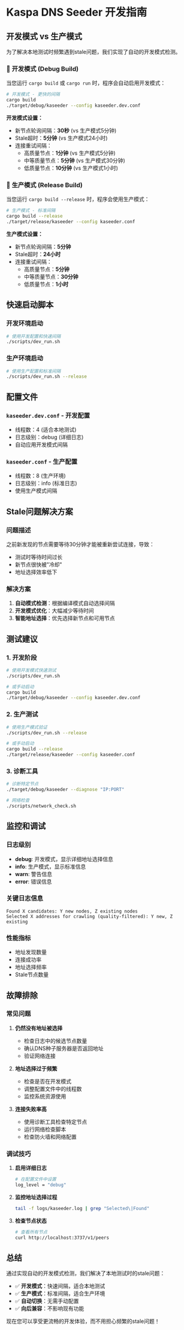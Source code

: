 # Kaspa DNS Seeder 开发指南

## 开发模式 vs 生产模式

为了解决本地测试时频繁遇到stale问题，我们实现了自动的开发模式检测。

### 🔧 **开发模式 (Debug Build)**
当您运行 `cargo build` 或 `cargo run` 时，程序会自动启用开发模式：

```bash
# 开发模式 - 更快的间隔
cargo build
./target/debug/kaseeder --config kaseeder.dev.conf
```

**开发模式设置：**
- 新节点轮询间隔：**30秒** (vs 生产模式5分钟)
- Stale超时：**5分钟** (vs 生产模式24小时)
- 连接重试间隔：
  - 高质量节点：**1分钟** (vs 生产模式5分钟)
  - 中等质量节点：**5分钟** (vs 生产模式30分钟)
  - 低质量节点：**10分钟** (vs 生产模式1小时)

### 🚀 **生产模式 (Release Build)**
当您运行 `cargo build --release` 时，程序会使用生产模式：

```bash
# 生产模式 - 标准间隔
cargo build --release
./target/release/kaseeder --config kaseeder.conf
```

**生产模式设置：**
- 新节点轮询间隔：**5分钟**
- Stale超时：**24小时**
- 连接重试间隔：
  - 高质量节点：**5分钟**
  - 中等质量节点：**30分钟**
  - 低质量节点：**1小时**

## 快速启动脚本

### 开发环境启动
```bash
# 使用开发配置和快速间隔
./scripts/dev_run.sh
```

### 生产环境启动
```bash
# 使用生产配置和标准间隔
./scripts/dev_run.sh --release
```

## 配置文件

### `kaseeder.dev.conf` - 开发配置
- 线程数：4 (适合本地测试)
- 日志级别：debug (详细日志)
- 自动应用开发模式间隔

### `kaseeder.conf` - 生产配置
- 线程数：8 (生产环境)
- 日志级别：info (标准日志)
- 使用生产模式间隔

## Stale问题解决方案

### 问题描述
之前新发现的节点需要等待30分钟才能被重新尝试连接，导致：
- 测试时等待时间过长
- 新节点很快被"冷却"
- 地址选择效率低下

### 解决方案
1. **自动模式检测**：根据编译模式自动选择间隔
2. **开发模式优化**：大幅减少等待时间
3. **智能地址选择**：优先选择新节点和可用节点

## 测试建议

### 1. 开发阶段
```bash
# 使用开发模式快速测试
./scripts/dev_run.sh

# 或手动启动
cargo build
./target/debug/kaseeder --config kaseeder.dev.conf
```

### 2. 生产测试
```bash
# 使用生产模式验证
./scripts/dev_run.sh --release

# 或手动启动
cargo build --release
./target/release/kaseeder --config kaseeder.conf
```

### 3. 诊断工具
```bash
# 诊断特定节点
./target/debug/kaseeder --diagnose "IP:PORT"

# 网络检查
./scripts/network_check.sh
```

## 监控和调试

### 日志级别
- **debug**: 开发模式，显示详细地址选择信息
- **info**: 生产模式，显示标准信息
- **warn**: 警告信息
- **error**: 错误信息

### 关键日志信息
```
Found X candidates: Y new nodes, Z existing nodes
Selected X addresses for crawling (quality-filtered): Y new, Z existing
```

### 性能指标
- 地址发现数量
- 连接成功率
- 地址选择频率
- Stale节点数量

## 故障排除

### 常见问题

1. **仍然没有地址被选择**
   - 检查日志中的候选节点数量
   - 确认DNS种子服务器是否返回地址
   - 验证网络连接

2. **地址选择过于频繁**
   - 检查是否在开发模式
   - 调整配置文件中的线程数
   - 监控系统资源使用

3. **连接失败率高**
   - 使用诊断工具检查特定节点
   - 运行网络检查脚本
   - 检查防火墙和网络配置

### 调试技巧

1. **启用详细日志**
   ```bash
   # 在配置文件中设置
   log_level = "debug"
   ```

2. **监控地址选择过程**
   ```bash
   tail -f logs/kaseeder.log | grep "Selected\|Found"
   ```

3. **检查节点状态**
   ```bash
   # 查看所有节点
   curl http://localhost:3737/v1/peers
   ```

## 总结

通过实现自动的开发模式检测，我们解决了本地测试时的stale问题：

- ✅ **开发模式**：快速间隔，适合本地测试
- ✅ **生产模式**：标准间隔，适合生产环境
- ✅ **自动切换**：无需手动配置
- ✅ **向后兼容**：不影响现有功能

现在您可以享受更流畅的开发体验，而不用担心频繁的stale问题！
